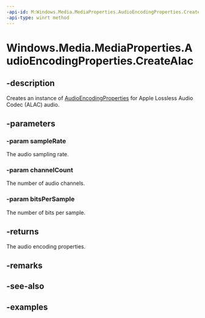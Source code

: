 ```yaml
---
-api-id: M:Windows.Media.MediaProperties.AudioEncodingProperties.CreateAlac(System.UInt32,System.UInt32,System.UInt32)
-api-type: winrt method
---
```


<!-- Method syntax.
public AudioEncodingProperties AudioEncodingProperties.CreateAlac(UInt32 sampleRate, UInt32 channelCount, UInt32 bitsPerSample)
-->

# Windows.Media.MediaProperties.AudioEncodingProperties.CreateAlac


## -description

Creates an instance of [AudioEncodingProperties](audioencodingproperties.md) for Apple Lossless Audio Codec (ALAC) audio.

## -parameters

### -param sampleRate

The audio sampling rate.

### -param channelCount

The number of audio channels.

### -param bitsPerSample

The number of bits per sample.

## -returns

The audio encoding properties.

## -remarks

## -see-also

## -examples

